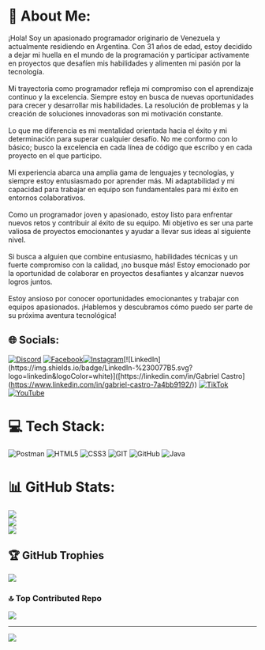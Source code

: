 # 💫 About Me:
¡Hola! Soy un apasionado programador originario de Venezuela y actualmente residiendo en Argentina. Con 31 años de edad, estoy decidido a dejar mi huella en el mundo de la programación y participar activamente en proyectos que desafíen mis habilidades y alimenten mi pasión por la tecnología.<br><br>Mi trayectoria como programador refleja mi compromiso con el aprendizaje continuo y la excelencia. Siempre estoy en busca de nuevas oportunidades para crecer y desarrollar mis habilidades. La resolución de problemas y la creación de soluciones innovadoras son mi motivación constante.<br><br>Lo que me diferencia es mi mentalidad orientada hacia el éxito y mi determinación para superar cualquier desafío. No me conformo con lo básico; busco la excelencia en cada línea de código que escribo y en cada proyecto en el que participo.<br><br>Mi experiencia abarca una amplia gama de lenguajes y tecnologías, y siempre estoy entusiasmado por aprender más. Mi adaptabilidad y mi capacidad para trabajar en equipo son fundamentales para mi éxito en entornos colaborativos.<br><br>Como un programador joven y apasionado, estoy listo para enfrentar nuevos retos y contribuir al éxito de su equipo. Mi objetivo es ser una parte valiosa de proyectos emocionantes y ayudar a llevar sus ideas al siguiente nivel.<br><br>Si busca a alguien que combine entusiasmo, habilidades técnicas y un fuerte compromiso con la calidad, ¡no busque más! Estoy emocionado por la oportunidad de colaborar en proyectos desafiantes y alcanzar nuevos logros juntos.<br><br>Estoy ansioso por conocer oportunidades emocionantes y trabajar con equipos apasionados. ¡Hablemos y descubramos cómo puedo ser parte de su próxima aventura tecnológica!


## 🌐 Socials:
[![Discord](https://img.shields.io/badge/Discord-%237289DA.svg?logo=discord&logoColor=white)](https://discord.gg/https://discord.gg/kW78chjHE6) [![Facebook](https://img.shields.io/badge/Facebook-%231877F2.svg?logo=Facebook&logoColor=white)](https://facebook.com/https://www.facebook.com/gabriel.castrojordan/)[![Instagram](https://img.shields.io/badge/Instagram-%23E4405F.svg?logo=Instagram&logoColor=white)](https://instagram.com/[https://www.instagram.com/gabrielcastroj](https://www.instagram.com/gabrielcastroj/)/)[![LinkedIn](https://img.shields.io/badge/LinkedIn-%230077B5.svg?logo=linkedin&logoColor=white)]([https://linkedin.com/in/Gabriel Castro](https://www.linkedin.com/in/gabriel-castro-7a4bb9192/)) [![TikTok](https://img.shields.io/badge/TikTok-%23000000.svg?logo=TikTok&logoColor=white)](https://tiktok.com/@gabrielmcastrojordan) [![YouTube](https://img.shields.io/badge/YouTube-%23FF0000.svg?logo=YouTube&logoColor=white)](https://youtube.com/@@gabrielcastro1943) 

# 💻 Tech Stack:
![Postman](https://img.shields.io/badge/Postman-FF6C37?style=for-the-badge&logo=postman&logoColor=white) ![HTML5](https://img.shields.io/badge/html5-%23E34F26.svg?style=for-the-badge&logo=html5&logoColor=white) ![CSS3](https://img.shields.io/badge/css3-%231572B6.svg?style=for-the-badge&logo=css3&logoColor=white) ![GIT](https://img.shields.io/badge/Git-fc6d26?style=for-the-badge&logo=git&logoColor=white) ![GitHub](https://img.shields.io/badge/GitHub-%23121011.svg?style=for-the-badge&logo=github&logoColor=white) ![Java](https://img.shields.io/badge/java-%23ED8B00.svg?style=for-the-badge&logo=java&logoColor=white)
# 📊 GitHub Stats:
![](https://github-readme-stats.vercel.app/api?username=Gabocas02&theme=tokyonight&hide_border=false&include_all_commits=false&count_private=false)<br/>
![](https://github-readme-streak-stats.herokuapp.com/?user=Gabocas02&theme=tokyonight&hide_border=false)<br/>
![](https://github-readme-stats.vercel.app/api/top-langs/?username=Gabocas02&theme=tokyonight&hide_border=false&include_all_commits=false&count_private=false&layout=compact)

## 🏆 GitHub Trophies
![](https://github-profile-trophy.vercel.app/?username=Gabocas02&theme=nord&no-frame=false&no-bg=true&margin-w=4)

### 🔝 Top Contributed Repo
![](https://github-contributor-stats.vercel.app/api?username=Gabocas02&limit=5&theme=dark&combine_all_yearly_contributions=true)

---
[![](https://visitcount.itsvg.in/api?id=Gabocas02&icon=0&color=0)](https://visitcount.itsvg.in)

<!-- Proudly created with GPRM ( https://gprm.itsvg.in ) -->
